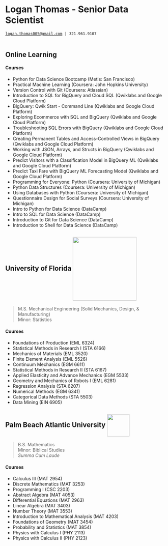 # Logan Thomas - Senior Data Scientist
[`logan.thomas005@gmail.com`](mailto:logan.thomas005@gmail.com)` | 321.961.9107` <br/> <br/>

## Online Learning  
#### Courses
- Python for Data Science Bootcamp (Metis: San Francisco)
- Practical Machine Learning (Coursera: John Hopkins University)
- Version Control with Git (Coursera: Atlassian)
- Introduction to SQL for BigQuery and Cloud SQL (Qwiklabs and Google Cloud Platform)
- BigQuery: Qwik Start - Command Line (Qwiklabs and Google Cloud Platform)
- Exploring Ecommerce with SQL and BigQuery (Qwiklabs and Google Cloud Platform)
- Troubleshooting SQL Errors with BigQuery (Qwiklabs and Google Cloud Platform)
- Creating Permanent Tables and Access-Controlled Views in BigQuery (Qwiklabs and Google Cloud Platform)
- Working with JSON, Arrays, and Structs in BigQuery (Qwiklabs and Google Cloud Platform)
- Predict Visitors with a Classification Model in BigQuery ML (Qwiklabs and Google Cloud Platform)
- Predict Taxi Fare with BigQuery ML Forecasting Model (Qwiklabs and Google Cloud Platform)
- Programming for Everyone: Python (Coursera: University of Michigan)
- Python Data Structures (Coursera: University of Michigan)
- Using Databases with Python (Coursera: University of Michigan)
- Questionnaire Design for Social Surveys (Coursera: University of Michigan)  
- Intro to Python for Data Science (DataCamp)
- Intro to SQL for Data Science (DataCamp)
- Introduction to Git for Data Science (DataCamp)
- Introduction to Shell for Data Science (DataCamp)

## University of Florida <img src="https://upload.wikimedia.org/wikipedia/commons/thumb/8/8e/University_of_Florida_logo.svg/1280px-University_of_Florida_logo.svg.png" align="center" width="200">
> M.S. Mechanical Engineering (Solid Mechanics, Design, & Manufacturing) <br/>
> Minor: Statistics <br/>
#### Courses
- Foundations of Production (EML 6324)
- Statistical Methods in Research I (STA 6166)
- Mechanics of Materials (EML 3520)
- Finite Element Analysis (EML 5526)
- Continuum Mechanics (EGM 6611)
- Statistical Methods in Research II (STA 6167)
- Applied Elasticity and Advance Mechanics (EGM 5533)
- Geometry and Mechanics of Robots I (EML 6281)
- Regression Analysis (STA 6207)
- Numerical Methods (EGM 6341)
- Categorical Data Methods (STA 5503)
- Data Mining (EIN 6905)


## Palm Beach Atlantic University <img src="https://pba.afford.com/Shared/GetImageForSchool?schoolId=1215&imageLocation=SCHOOL_BANNER_IMAGE" align="center" height="70"> <br/>
> B.S. Mathematics <br/>
> Minor: Biblical Studies <br/>
> *Summa Cum Laude*
#### Courses
- Calculus III (MAT 2954)
- Discrete Mathematics (MAT 3253)
- Programming I (CSC 2203)
- Abstract Algebra (MAT 4053)
- Differential Equations (MAT 2963)
- Linear Algebra (MAT 3403)
- Number Theory (MAT 3553)
- Introduction to Mathematical Analysis (MAT 4203)
- Foundations of Geometry (MAT 3454)
- Probability and Statistics (MAT 3854)
- Physics with Calculus I (PHY 2113)
- Physics with Calculus II (PHY 2123)

